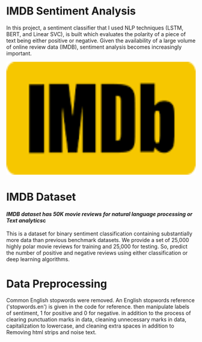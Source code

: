 # IMDB Sentiment Analysis

In this project, a sentiment classifier that I used NLP techniques (LSTM, BERT, and Linear SVC), is built which evaluates the polarity of a piece of text being either positive or negative. Given the availability of a large volume of online review data (IMDB), sentiment analysis becomes increasingly important.

<p align="center">
  <img src="https://github.com/Ankit152/IMDB-sentiment-analysis/blob/master/imdb.png" width="655" height="300"/>
</p>

# IMDB Dataset

#### *IMDB dataset has 50K movie reviews for natural language processing or Text analytics*c
This is a dataset for binary sentiment classification containing substantially more data than previous benchmark datasets. We provide a set of 25,000 highly polar movie reviews for training and 25,000 for testing. So, predict the number of positive and negative reviews using either classification or deep learning algorithms.


# Data Preprocessing

Common English stopwords were removed. An English stopwords reference ('stopwords.en') is given in the code for reference. then manipulate labels of sentiment, 1 for positive and 0 for negative. in addition to the process of clearing punctuation marks in data, cleaning unnecessary marks in data, capitalization to lowercase, and cleaning extra spaces in addition to Removing html strips and noise text.
